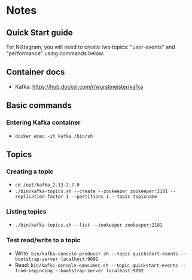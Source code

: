 # Notes

## Quick Start guide

For Ništagram, you will need to create two topics: "user-events" and "performance" using commands below.

## Container docs

- Kafka: https://hub.docker.com/r/wurstmeister/kafka

## Basic commands

### Entering Kafka container

- ```docker exec -it kafka /bin/sh```

## Topics

### Creating a topic

- ```cd /opt/kafka_2.13-2.7.0```
- ```./bin/kafka-topics.sh --create --zookeeper zookeeper:2181 --replication-factor 1 --partitions 1 --topic topicname```

### Listing topics

- ```./bin/kafka-topics.sh --list --zookeeper zookeeper:2181```

### Test read/write to a topic

- Write: ```bin/kafka-console-producer.sh --topic quickstart-events --bootstrap-server localhost:9092```
- Read: ```bin/kafka-console-consumer.sh --topic quickstart-events --from-beginning --bootstrap-server localhost:9092```